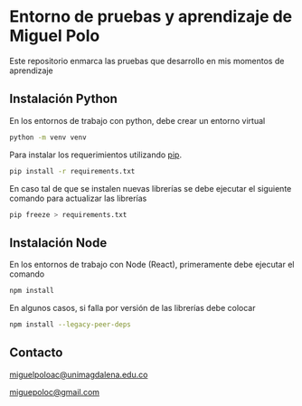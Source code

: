 # Entorno de pruebas y aprendizaje de Miguel Polo

Este repositorio enmarca las pruebas que desarrollo en mis momentos de aprendizaje

## Instalación Python

En los entornos de trabajo con python, debe crear un entorno virtual

```bash
python -m venv venv
```

Para instalar los requerimientos utilizando [pip](https://pip.pypa.io/en/stable/).

```bash
pip install -r requirements.txt
```

En caso tal de que se instalen nuevas librerías se debe ejecutar el siguiente comando para actualizar las librerías

```bash
pip freeze > requirements.txt
```

## Instalación Node

En los entornos de trabajo con Node (React), primeramente debe ejecutar el comando

```bash
npm install
```

En algunos casos, si falla por versión de las librerías debe colocar

```bash
npm install --legacy-peer-deps
```

## Contacto

miguelpoloac@unimagdalena.edu.co

miguepoloc@gmail.com